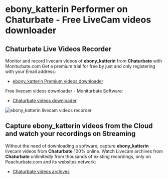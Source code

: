 # ebony_katterin Performer on Chaturbate - Free LiveCam videos downloader

## Chaturbate Live Videos Recorder

Monitor and record livecam videos of **ebony_katterin** from **Chaturbate** with Moniturbate.com
Get a premium trial for free by just and only registering with your Email address:
* [ebony_katterin Premium videos downloader](https://moniturbate.com/request-demo-licence-key.html)

Free livecam videos downloader - Moniturbate Software:
* [Chaturbate videos downloader](https://moniturbate.com/moniturbate-download-software.html)

![ebony_katterin livecam videos recorder](https://peachurnet.com/templates/moniturbate-software.png)


## Capture ebony_katterin videos from the Cloud and watch your recordings on Streaming

Without the need of downloading a software, capture **ebony_katterin** livecam videos from **Chaturbate** 100% online.
Watch Livecam archives from **Chaturbate** unlimitedly from thousands of existing recordings, only on Peachurbate.com and its websites network:
* [Chaturbate videos archives](https://peachurnet.com/)